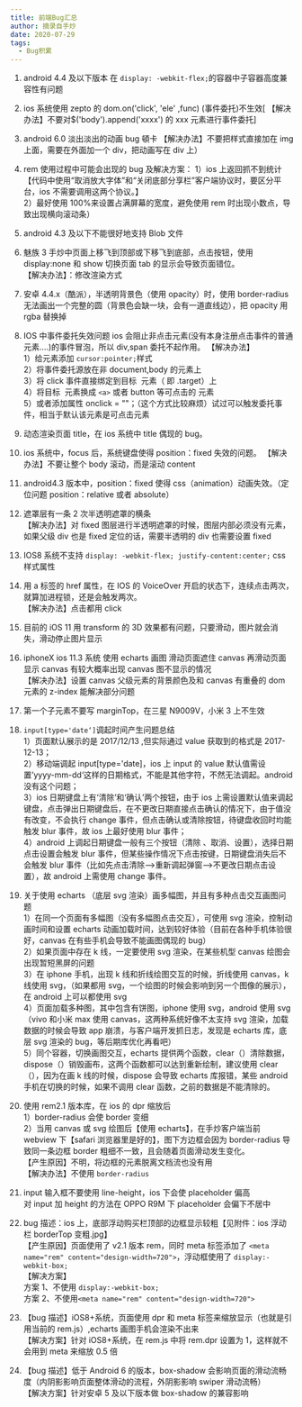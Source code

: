 ```yaml
---
title: 前端Bug汇总
author: 摘录自手炒
date: 2020-07-29
tags:
  - Bug积累
---
```


1. android 4.4 及以下版本 在 `display: -webkit-flex;`的容器中子容器高度兼容性有问题

1. ios 系统使用 zepto 的 dom.on('click', 'ele' ,func) (事件委托)不生效[
   【解决办法】不要对$('body').append('xxxx') 的 xxx 元素进行事件委托]

1. android 6.0 淡出淡出的动画 bug 頓卡
   【解决办法】不要把样式直接加在 img 上面，需要在外面加一个 div，把动画写在 div 上）

1. rem 使用过程中可能会出现的 bug 及解决方案：
   1）ios 上返回抓不到统计【代码中使用“取消放大字体”和“关闭底部分享栏”客户端协议时，要区分平台，ios 不需要调用这两个协议。】  
   2）最好使用 100%来设置占满屏幕的宽度，避免使用 rem 时出现小数点，导致出现横向滚动条）

1. android 4.3 及以下不能很好地支持 Blob 文件

1. 魅族 3 手炒中页面上移飞到顶部或下移飞到底部，点击按钮，使用 display:none 和 show 切换页面 tab 的显示会导致页面错位。  
   【解决办法】：修改渲染方式

1. 安卓 4.4.x（酷派），半透明背景色（使用 opacity）时，使用 border-radius 无法画出一个完整的圆（背景色会缺一块，会有一道直线边），把 opacity 用 rgba 替换掉

1. IOS 中事件委托失效问题
   ios 会阻止非点击元素(没有本身注册点击事件的普通元素....)的事件冒泡，所以 div,span 委托不起作用。
   【解决办法】  
   1）给元素添加 `cursor:pointer;`样式  
   2）将事件委托源放在非 document,body 的元素上  
   3）将 click 事件直接绑定到目标 ​ 元素（​​ 即 .target）上  
   4）将目标 ​ 元素换成 `<a>` 或者 button 等可点击的 ​ 元素  
   5）或者添加属性 onclick = ""；（这个方式比较麻烦）试过可以触发委托事件，相当于默认该元素是可点击元素

1. 动态渲染页面 title，在 ios 系统中 title 偶现的 bug。

1. ios 系统中，focus 后，系统键盘使得 position：fixed 失效的问题。
   【解决办法】不要让整个 body 滚动，而是滚动 content

1. android4.3 版本中，position：fixed 使得 css（animation）动画失效。（定位问题 position：relative 或者 absolute）

1. 遮罩层有一条 2 次半透明遮罩的横条  
   【解决办法】对 fixed 图层进行半透明遮罩的时候，图层内部必须没有元素，如果父级 div 也是 fixed 定位的话，需要半透明的 div 也需要设置 fixed

1. IOS8 系统不支持 `display: -webkit-flex; justify-content:center;` css 样式属性

1. 用 a 标签的 href 属性，在 IOS 的 VoiceOver 开启的状态下，连续点击两次，就算加进程锁，还是会触发两次。  
   【解决办法】点击都用 click

1. 目前的 iOS 11 用 transform 的 3D 效果都有问题，只要滑动，图片就会消失，滑动停止图片显示

1. iphoneX ios 11.3 系统 使用 echarts 画图 滑动页面遮住 canvas 再滑动页面显示 canvas 有较大概率出现 canvas 图不显示的情况  
   【解决办法】设置 canvas 父级元素的背景颜色及和 canvas 有重叠的 dom 元素的 z-index 能解决部分问题

1. 第一个子元素不要写 marginTop，在三星 N9009V，小米 3 上不生效

1. `input[type='date‘]`调起时间产生问题总结  
   1）页面默认展示的是 2017/12/13 ,但实际通过 value 获取到的格式是 2017-12-13；  
   2）移动端调起 input[type='date]，ios 上 input 的 value 默认值需设置’yyyy-mm-dd‘这样的日期格式，不能是其他字符，不然无法调起。android 没有这个问题；  
   3）ios 日期键盘上有‘清除’和‘确认’两个按钮，由于 ios 上需设置默认值来调起键盘，点击弹出日期键盘后，在不更改日期直接点击确认的情况下，由于值没有改变，不会执行 change 事件，但点击确认或清除按钮，待键盘收回时均能触发 blur 事件，故 ios 上最好使用 blur 事件；  
   4）android 上调起日期键盘一般有三个按钮（清除 、取消、设置），选择日期点击设置会触发 blur
   事件，但某些操作情况下点击按键，日期键盘消失后不会触发 blur 事件（比如先点击清除-->重新调起弹窗-->不更改日期点击设置），故 android 上需使用 change 事件。

1. 关于使用 echarts （底层 svg 渲染）画多幅图，并且有多种点击交互画图问题  
   1）在同一个页面有多幅图（没有多幅图点击交互），可使用 svg 渲染，控制动画时间和设置 echarts 动画加载时间，达到较好体验（目前在各种手机体验很好，canvas 在有些手机会导致不能画图偶现的 bug）  
   2）如果页面中存在 k 线，一定要使用 svg 渲染，在某些机型 canvas 绘图会出现暂短黑屏的问题  
   3）在 iphone 手机，出现 k 线和折线绘图交互的时候，折线使用 canvas，k 线使用 svg，（如果都用 svg，一个绘图的时候会影响到另一个图像的展示），在 android 上可以都使用 svg  
   4）页面加载多种图，其中包含有饼图，iphone 使用 svg，android 使用 svg（vivo 和小米 max 使用 canvas，这两种系统好像不太支持 svg 渲染，加载数据的时候会导致 app 崩溃，与客户端开发抓日志，发现是 echarts 库，底层 svg 渲染的 bug，等后期库优化再看吧）  
   5）同个容器，切换画图交互，echarts 提供两个函数，clear（）清除数据，dispose（）销毁画布，这两个函数都可以达到重新绘制，建议使用 clear（），因为在画 k 线的时候，dispose 会导致 echarts 库报错，某些 android 手机在切换的时候，如果不调用 clear 函数，之前的数据是不能清除的。

1. 使用 rem2.1 版本库，在 ios 的 dpr 缩放后  
   1）border-radius 会使 border 变细  
   2）当用 canvas 或 svg 绘图后【使用 echarts】，在手炒客户端当前 webview 下【safari 浏览器里是好的】，图下方边框会因为 border-radius 导致同一条边框 border 粗细不一致，且会随着页面滑动发生变化。  
   【产生原因】不明，将边框的元素脱离文档流也没有用  
   【解决办法】不使用 `border-radius`

1. input 输入框不要使用 line-height，ios 下会使 placeholder 偏高  
   对 input 加 height 的方法在 OPPO R9M 下 placeholder 会偏下不居中

1. bug 描述：ios 上，底部浮动购买栏顶部的边框显示较粗【见附件：ios 浮动栏 borderTop 变粗.jpg】  
   【产生原因】页面使用了 v2.1 版本 rem，同时 meta 标签添加了
   `<meta name="rem" content="design-width=720">`，浮动框使用了 `display:-webkit-box;`  
   【解决方案】  
   方案 1、不使用 `display:-webkit-box;`  
   方案 2、不使用`<meta name="rem" content="design-width=720">`

1. 【bug 描述】iOS8+系统，页面使用 dpr 和 meta 标签来缩放显示（也就是引用当前的 rem.js）,echarts 画图手机会渲染不出来  
   【解决方案】针对 iOS8+系统，在 rem.js 中将 rem.dpr 设置为 1，这样就不会用到 meta 来缩放 0.5 倍

1. 【bug 描述】低于 Android 6 的版本，box-shadow 会影响页面的滑动流畅度（内阴影影响页面整体滑动的流程，外阴影影响 swiper 滑动流畅）  
   【解决方案】针对安卓 5 及以下版本做 box-shadow 的兼容影响
